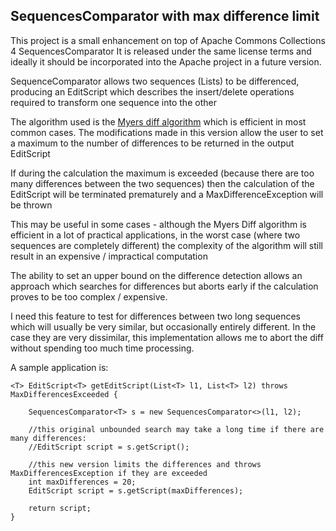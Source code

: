 ## SequencesComparator with max difference limit

This project is a small enhancement on top of Apache Commons Collections 4 SequencesComparator
It is released under the same license terms and ideally it should be incorporated into the Apache project in a future version.

SequenceComparator allows two sequences (Lists) to be differenced, producing an EditScript which describes the insert/delete operations required to transform
one sequence into the other

The algorithm used is the [Myers diff algorithm](http://www.xmailserver.org/diff2.pdf) which is efficient in most common cases.
The modifications made in this version allow the user to set a maximum to the number of differences to be returned in the output EditScript

If during the calculation the maximum is exceeded (because there are too many differences between the two sequences) then the calculation of the EditScript will be 
terminated prematurely and a MaxDifferenceException will be thrown

This may be useful in some cases - although the Myers Diff algorithm is efficient in a lot of practical applications, in the worst case (where two sequences are completely different)
the complexity of the algorithm will still result in an expensive / impractical computation

The ability to set an upper bound on the difference detection allows an approach which searches for differences but aborts early if the calculation
proves to be too complex / expensive.

I need this feature to test for differences between two long sequences which will usually be very similar, but occasionally entirely different.
In the case they are very dissimilar, this implementation allows me to abort the diff without spending too much time processing.



A sample application is:

    <T> EditScript<T> getEditScript(List<T> l1, List<T> l2) throws MaxDifferencesExceeded {

        SequencesComparator<T> s = new SequencesComparator<>(l1, l2);

        //this original unbounded search may take a long time if there are many differences:
        //EditScript script = s.getScript();
        
        //this new version limits the differences and throws MaxDifferencesException if they are exceeded
        int maxDifferences = 20; 
        EditScript script = s.getScript(maxDifferences);
        
        return script;
    }



